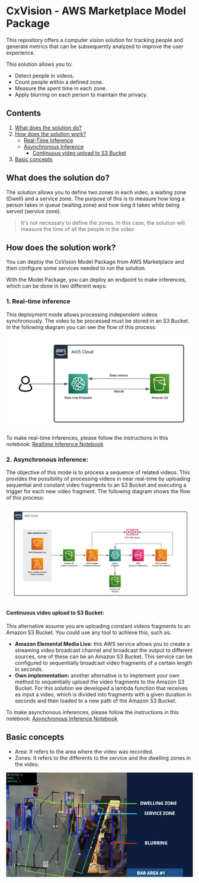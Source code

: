 # CxVision - AWS Marketplace Model Package

This repository offers a computer vision solution for tracking people and generate metrics that can be subsequently analyzed to improve the user experience.

This solution allows you to:

* Detect people in videos.
* Count people within a defined zone.
* Measure the spent time in each zone.
* Apply blurring on each person to maintain the privacy.


## Contents

1. [What does the solution do?](#What-does-the-solution-do?)
2. [How does the solution work?](#How-does-the-solution-work?)
    - [Real-Time Inference](#1.-Real-time-inference)
    - [Asynchronous Inference](#2.-Asynchronous-inference)
        - [Continuous video upload to S3 Bucket](#Continuous-video-upload-to-S3-Bucket)
3. [Basic concepts](#4.-Create-an-endpoint-and-perform-inferences)

## What does the solution do?

The solution allows you to define two zones in each video, a waiting zone (Dwell) and a service zone. The purpose of this is to measure how long a person takes in queue (waiting zone) and how long it takes while being served (service zone). 

> It's not necessary to define the zones. In this case, the solution will measure the time of all the people in the video

## How does the solution work?

You can deploy the CxVision Model Package from AWS Marketplace and then configure some services needed to run the solution.

With the Model Package, you can deploy an endpoint to make inferences, which can be done in two different ways:

### 1. Real-time inference
This deployment mode allows processing independent videos synchronously. The video to be processed must be stored in an S3 Bucket. In the following diagram you can see the flow of this process:

![Realtime-Inference](./imgs/realtime-inference.png)

To make real-time inferences, please follow the instructions in this notebook: [Realtime Inference Notebook](./RealTimeInference.ipynb)


### 2. Asynchronous inference:
The objective of this mode is to process a sequence of related videos. This provides the possibility of processing videos in near real-time by uploading sequential and constant video fragments to an S3 Bucket and executing a trigger for each new video fragment. The following diagram shows the flow of this process:

![Asynchronous-Inference](./imgs/asynchronous-inference.png)

#### Continuous video upload to S3 Bucket:
This alternative assume you are uploading constant videos fragments to an Amazon S3 Bucket. You could use any tool to achieve this, such as:

* **Amazon Elemental Media Live**: this AWS service allows you to create a streaming video broadcast channel and broadcast the output to different sources, one of these can be an Amazon S3 Bucket. This service can be configured to sequentially broadcast video fragments of a certain length in seconds.
* **Own implementation:** another alternative is to implement your own method to sequentially upload the video fragments to the Amazon S3 Bucket. For this solution we developed a lambda function that receives as input a video, which is divided into fragments with a given duration in seconds and then loaded to a new path of the Amazon S3 Bucket.

To make asynchonous inferences, please follow the instructions in this notebook:  [Asynchronous Inference Notebook](./AsynchronousInference.ipynb)

## Basic concepts

* Area: It refers to the area where the video was recorded. 
* Zones: It refers to the differents to the service and the dwelling zones in the video. 

![Area And Zones Example](/imgs/zones-example.jpg)





